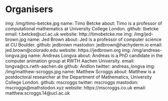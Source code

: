 # Organisers

<person>
  img: /img/timo-betcke.jpg
  name: Timo Betcke
  about: Timo is a professor of computational mathematics at University College London.
  github: tbetcke
  email: t.betcke@ucl.ac.uk
  website: http://timobetcke.me
</person>

<person>
  img: /img/jed-brown.jpg
  name: Jed Brown
  about: Jed is a professor of computer science at CU Boulder.
  github: jedbrown
  mastodon: jedbrown@hachyderm.io
  email: jed.brown@colorado.edu
  website: https://jedbrown.org
</person>

<person>
  img: /img/andreas-longva.jpg
  name: Andreas Longva
  about: Andreas is a PhD candidate in the computer animation group at RWTH Aachen University.
  email: longva@cs.rwth-aachen.de
  github: Andlon
  twitter: andreas_longva
</person>

<person>
  img: /img/matthew-scroggs.jpg
  name: Matthew Scroggs
  about: Matthew is a postdoctoral researcher at the Department of Mathematics, University College London.
  github: mscroggs
  twitter: mscroggs
  mastodon: mscroggs@mathstodon.xyz
  website: https://mscroggs.co.uk
  email: matthew.scroggs.14@ucl.ac.uk
</person>
